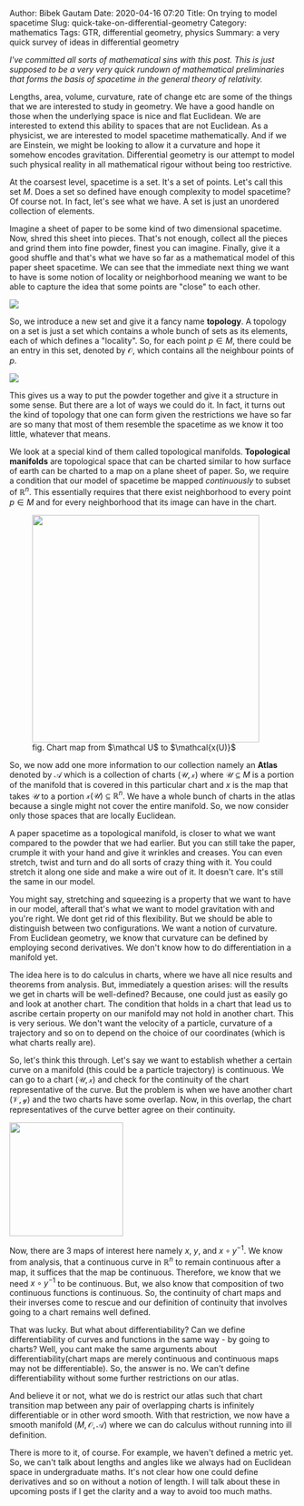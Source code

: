 Author: Bibek Gautam
Date: 2020-04-16 07:20
Title: On trying to model spacetime
Slug: quick-take-on-differential-geometry
Category: mathematics
Tags: GTR, differential geometry, physics
Summary: a very quick survey of ideas in differential geometry

*I've committed all sorts of mathematical sins with this post. This is just
supposed to be a very very quick rundown of mathematical preliminaries that
forms the basis of spacetime in the general theory of relativity.*

Lengths, area, volume, curvature, rate of change etc are some of the things that
we are interested to study in geometry. We have a good handle on those when the
underlying space is nice and flat Euclidean. We are interested to extend this
ability to spaces that are not Euclidean. As a physicist, we are interested to
model spacetime mathematically. And if we are Einstein, we might be looking to
allow it a curvature and hope it somehow encodes gravitation.  Differential
geometry is our attempt to model such physical reality in all mathematical
rigour without being too restrictive.

At the coarsest level, spacetime is a set. It's a set of points. Let's call this
set $M$. Does a set so defined have enough complexity to model spacetime? Of
course not. In fact, let's see what we have. A set is just an unordered
collection of elements.

Imagine a sheet of paper to be some kind of two dimensional spacetime. Now,
shred this sheet into pieces. That's not enough, collect all the pieces and
grind them into fine powder, finest you can imagine. Finally, give it a good
shuffle and that's what we have so far as a mathematical model of this paper
sheet spacetime. We can see that the immediate next thing we want to have is
some notion of locality or neighborhood meaning we want to be able to capture
the idea that some points are "close" to each other.

<img src="images/paper2powder.png" class='center'/>

So, we introduce a new set and give it a fancy name **topology**. A topology on
a set is just a set which contains a whole bunch of sets as its elements, each
of which defines a "locality". So, for each point $p \in M$, there could be an
entry in this set, denoted by $\mathcal O$, which contains all the neighbour
points of $p$.

<img src="images/topology.png" class='center'/>

This gives us a way to put the powder together and give it a structure in some
sense. But there are a lot of ways we could do it. In fact, it turns out the
kind of topology that one can form given the restrictions we have so far are so
many that most of them resemble the spacetime as we know it too little, whatever
that means.

We look at a special kind of them called topological manifolds.  **Topological
manifolds** are topological space that can be charted similar to how surface of
earth can be charted to a map on a plane sheet of paper. So, we require a
condition that our model of spacetime be mapped *continuously* to subset of
$\mathbb R^n$. This essentially requires that there exist neighborhood to every
point $p \in M$ and for every neighborhood that its image can have in the chart.
<figure>
<img src="images/chartmap.png" class='center' width="400"/>
<figcaption class='center'>fig. Chart map from $\mathcal U$ to $\mathcal{x(U)}$
</figcaption>
</figure>

So, we now add one more information to our collection namely an **Atlas**
denoted by $\mathcal A$ which is a collection of charts $(\mathcal U, \mathcal
x)$ where $\mathcal U \subseteq M$ is a portion of the manifold that is covered
in this particular chart and $x$ is the map that takes $\mathcal U$ to a portion
$\mathcal{x(U)} \subseteq \mathbb R^n$. We have a whole bunch of charts in the
atlas because a single might not cover the entire manifold. So, we now consider
only those spaces that are locally Euclidean. 

A paper spacetime as a topological manifold, is closer to what we want compared
to the powder that we had earlier.  But you can still take the paper, crumple it
with your hand and give it wrinkles and creases. You can even stretch, twist and
turn and do all sorts of crazy thing with it.  You could stretch it along one
side and make a wire out of it. It doesn't care. It's still the same in our
model.

You might say, stretching and squeezing is a property that we want to have in
our model, afterall that's what we want to model gravitation with and you're
right. We dont get rid of this flexibility. But we should be able to distinguish
between two configurations. We want a notion of curvature. From Euclidean
geometry, we know that curvature can be defined by employing second derivatives.
We don't know how to do differentiation in a manifold yet.

The idea here is to do calculus in charts, where we have all nice results and
theorems from analysis. But, immediately a question arises: will the results we
get in charts will be well-defined? Because, one could just as easily go and
look at another chart. The condition that holds in a chart that lead us to
ascribe certain property on our manifold may not hold in another chart. This is
very serious. We don't want the velocity of a particle, curvature of a
trajectory and so on to depend on the choice of our coordinates (which is what
charts really are).

So, let's think this through. Let's say we want to establish whether a certain
curve on a manifold (this could be a particle trajectory) is continuous. We can
go to a chart $(\mathcal U, \mathcal x)$ and check for the continuity of the
chart representative of the curve. But the problem is when we have another chart
$(\mathcal V, \mathcal y)$ and the two charts have some overlap. Now, in this
overlap, the chart representatives of the curve better agree on their
continuity.

<img src="images/chart transitions.png" height="200" class='center'/>

Now, there are 3 maps of interest here namely $x$, $y$, and $x\circ y^{-1}$. We
know from analysis, that a continuous curve in $\mathbb R^n$ to remain
continuous after a map, it suffices that the map be continuous. Therefore, we
know that we need $x\circ y^{-1}$ to be continuous. But, we also know that
composition of two continuous functions is continuous. So, the continuity of
chart maps and their inverses come to rescue and our definition of continuity
that involves going to a chart remains well defined.

That was lucky. But what about differentiability? Can we define
differentiability of curves and functions in the same way - by going to charts?
Well, you cant make the same arguments about differentiability(chart maps are
merely continuous and continuous maps may not be differentiable). So, the answer
is no. We can't define differentiability without some further restrictions on
our atlas.

And believe it or not, what we do is restrict our atlas such that chart
transition map between any pair of overlapping charts is infinitely
differentiable or in other word smooth. With that restriction, we now have a
smooth manifold $(M, \mathcal{O, A})$ where we can do calculus without running
into ill definition.


There is more to it, of course. For example, we haven't defined a metric yet.
So, we can't talk about lengths and angles like we always had on Euclidean space
in undergraduate maths. It's not clear how one could define derivatives and so
on without a notion of length. I will talk about these in upcoming posts if I
get the clarity and a way to avoid too much maths.
